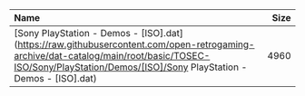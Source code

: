 |Name|Size|
|:---|---:|
|[Sony PlayStation - Demos - [ISO].dat](https://raw.githubusercontent.com/open-retrogaming-archive/dat-catalog/main/root/basic/TOSEC-ISO/Sony/PlayStation/Demos/[ISO]/Sony PlayStation - Demos - [ISO].dat)|4960|
